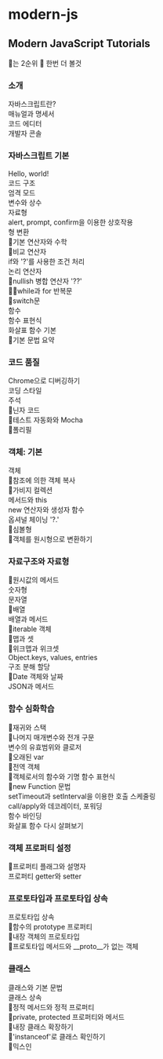 # modern-js
Modern JavaScript Tutorials
---
🧶는 2순위 🚧 한번 더 볼것
### 소개
자바스크립트란?<br>
매뉴얼과 명세서<br>
코드 에디터<br>
개발자 콘솔

### 자바스크립트 기본
Hello, world!<br>
코드 구조<br>
엄격 모드<br>
변수와 상수<br>
자료형<br>
alert, prompt, confirm을 이용한 상호작용<br>
형 변환<br>
🧶기본 연산자와 수학<br>
🚧비교 연산자<br>
if와 '?'를 사용한 조건 처리<br>
논리 연산자<br>
🧶nullish 병합 연산자 '??'<br>
🏃‍➡️while과 for 반복문<br>
🧶switch문<br>
함수<br>
함수 표현식<br>
화살표 함수 기본<br>
🧶기본 문법 요약<br>

### 코드 품질
Chrome으로 디버깅하기<br>
코딩 스타일<br>
주석<br>
🧶닌자 코드<br>
🧶테스트 자동화와 Mocha<br>
🧶폴리필<br>

### 객체: 기본
객체<br>
🧶참조에 의한 객체 복사<br>
🧶가비지 컬렉션<br>
메서드와 this<br>
new 연산자와 생성자 함수<br>
옵셔널 체이닝 '?.'<br>
🧶심볼형<br>
🧶객체를 원시형으로 변환하기<br>

### 자료구조와 자료형
🧶원시값의 메서드<br>
숫자형<br>
문자열<br>
🧶배열<br>
배열과 메서드<br>
🧶iterable 객체<br>
🧶맵과 셋<br>
🧶위크맵과 위크셋<br>
Object.keys, values, entries<br>
구조 분해 할당<br>
🧶Date 객체와 날짜<br>
JSON과 메서드<br>

### 함수 심화학습
🧶재귀와 스택<br>
🧶나머지 매개변수와 전개 구문<br>
변수의 유효범위와 클로저<br>
🧶오래된 var<br>
🧶전역 객체<br>
🧶객체로서의 함수와 기명 함수 표현식<br>
🧶new Function 문법<br>
setTimeout과 setInterval을 이용한 호출 스케줄링<br>
call/apply와 데코레이터, 포워딩<br>
함수 바인딩<br>
화살표 함수 다시 살펴보기<br>

### 객체 프로퍼티 설정
🧶프로퍼티 플래그와 설명자<br>
프로퍼티 getter와 setter<br>

### 프로토타입과 프로토타입 상속
프로토타입 상속<br>
🧶함수의 prototype 프로퍼티<br>
🧶내장 객체의 프로토타입<br>
🧶프로토타입 메서드와 __proto__가 없는 객체<br>

### 클래스
클래스와 기본 문법<br>
클래스 상속<br>
🧶정적 메서드와 정적 프로퍼티<br>
🧶private, protected 프로퍼티와 메서드<br>
🧶내장 클래스 확장하기<br>
🧶'instanceof'로 클래스 확인하기<br>
🧶믹스인<br>
